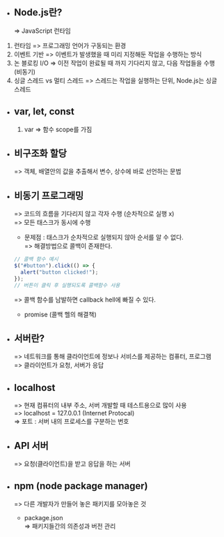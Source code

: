 - ## Node.js란?
  => JavaScript 런타임

1. 런타임 => 프로그래밍 언어가 구동되는 환경
2. 이벤트 기반 => 이벤트가 발생했을 때 미리 지정해둔 작업을 수행하는 방식
3. 논 블로킹 I/O => 이전 작업이 완료될 때 까지 기다리지 않고, 다음 작업들을 수행 (비동기)
4. 싱글 스레드 vs 멀티 스레드 => 스레드는 작업을 실행하는 단위, Node.js는 싱글 스레드

- ## var, let, const

  1. var => 함수 scope를 가짐

- ## 비구조화 할당

  => 객체, 배열안의 값을 추출해서 변수, 상수에 바로 선언하는 문법

- ## 비동기 프로그래밍

  => 코드의 흐름을 기다리지 않고 각자 수행 (순차적으로 실행 x)<br>
  => 모든 태스크가 동시에 수행<br>

  - 문제점 : 태스크가 순차적으로 실행되지 않아 순서를 알 수 없다.<br>
    => 해결방법으로 콜백이 존재한다.

  ```javascript
  // 콜백 함수 예시
  $("#button").click(() => {
    alert("button clicked!");
  });
  // 버튼이 클릭 후 실행되도록 콜백함수 사용
  ```

  => 콜백 함수를 남발하면 callback hell에 빠질 수 있다.

  - promise (콜백 헬의 해결책)

- ## 서버란?

  => 네트워크를 통해 클라이언트에 정보나 서비스를 제공하는 컴퓨터, 프로그램<br>
  => 클라이언트가 요청, 서버가 응답

- ## localhost

  => 현재 컴퓨터의 내부 주소, 서버 개발할 때 테스트용으로 많이 사용<br>
  => localhost = 127.0.0.1 (Internet Protocal)<br>
  => 포트 : 서버 내의 프로세스를 구분하는 번호

- ## API 서버

  => 요청(클라이언트)을 받고 응답을 하는 서버

- ## npm (node package manager)
  => 다른 개발자가 만들어 놓은 패키지를 모아놓은 것
  - package.json<br>
    => 패키지들간의 의존성과 버전 관리
